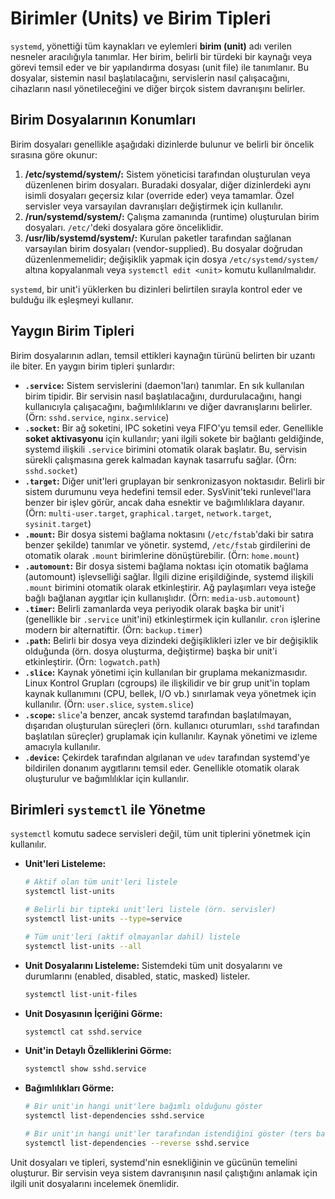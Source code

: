 # Birimler (Units) ve Birim Tipleri

`systemd`, yönettiği tüm kaynakları ve eylemleri **birim (unit)** adı verilen nesneler aracılığıyla tanımlar. Her birim, belirli bir türdeki bir kaynağı veya görevi temsil eder ve bir yapılandırma dosyası (unit file) ile tanımlanır. Bu dosyalar, sistemin nasıl başlatılacağını, servislerin nasıl çalışacağını, cihazların nasıl yönetileceğini ve diğer birçok sistem davranışını belirler.

## Birim Dosyalarının Konumları

Birim dosyaları genellikle aşağıdaki dizinlerde bulunur ve belirli bir öncelik sırasına göre okunur:

1.  **/etc/systemd/system/:** Sistem yöneticisi tarafından oluşturulan veya düzenlenen birim dosyaları. Buradaki dosyalar, diğer dizinlerdeki aynı isimli dosyaları geçersiz kılar (override eder) veya tamamlar. Özel servisler veya varsayılan davranışları değiştirmek için kullanılır.
2.  **/run/systemd/system/:** Çalışma zamanında (runtime) oluşturulan birim dosyaları. `/etc/`'deki dosyalara göre önceliklidir.
3.  **/usr/lib/systemd/system/:** Kurulan paketler tarafından sağlanan varsayılan birim dosyaları (vendor-supplied). Bu dosyalar doğrudan düzenlenmemelidir; değişiklik yapmak için dosya `/etc/systemd/system/` altına kopyalanmalı veya `systemctl edit <unit>` komutu kullanılmalıdır.

`systemd`, bir unit'i yüklerken bu dizinleri belirtilen sırayla kontrol eder ve bulduğu ilk eşleşmeyi kullanır.

## Yaygın Birim Tipleri

Birim dosyalarının adları, temsil ettikleri kaynağın türünü belirten bir uzantı ile biter. En yaygın birim tipleri şunlardır:

*   **`.service`:** Sistem servislerini (daemon'ları) tanımlar. En sık kullanılan birim tipidir. Bir servisin nasıl başlatılacağını, durdurulacağını, hangi kullanıcıyla çalışacağını, bağımlılıklarını ve diğer davranışlarını belirler. (Örn: `sshd.service`, `nginx.service`)
*   **`.socket`:** Bir ağ soketini, IPC soketini veya FIFO'yu temsil eder. Genellikle **soket aktivasyonu** için kullanılır; yani ilgili sokete bir bağlantı geldiğinde, systemd ilişkili `.service` birimini otomatik olarak başlatır. Bu, servisin sürekli çalışmasına gerek kalmadan kaynak tasarrufu sağlar. (Örn: `sshd.socket`)
*   **`.target`:** Diğer unit'leri gruplayan bir senkronizasyon noktasıdır. Belirli bir sistem durumunu veya hedefini temsil eder. SysVinit'teki runlevel'lara benzer bir işlev görür, ancak daha esnektir ve bağımlılıklara dayanır. (Örn: `multi-user.target`, `graphical.target`, `network.target`, `sysinit.target`)
*   **`.mount`:** Bir dosya sistemi bağlama noktasını (`/etc/fstab`'daki bir satıra benzer şekilde) tanımlar ve yönetir. systemd, `/etc/fstab` girdilerini de otomatik olarak `.mount` birimlerine dönüştürebilir. (Örn: `home.mount`)
*   **`.automount`:** Bir dosya sistemi bağlama noktası için otomatik bağlama (automount) işlevselliği sağlar. İlgili dizine erişildiğinde, systemd ilişkili `.mount` birimini otomatik olarak etkinleştirir. Ağ paylaşımları veya isteğe bağlı bağlanan aygıtlar için kullanışlıdır. (Örn: `media-usb.automount`)
*   **`.timer`:** Belirli zamanlarda veya periyodik olarak başka bir unit'i (genellikle bir `.service` unit'ini) etkinleştirmek için kullanılır. `cron` işlerine modern bir alternatiftir. (Örn: `backup.timer`)
*   **`.path`:** Belirli bir dosya veya dizindeki değişiklikleri izler ve bir değişiklik olduğunda (örn. dosya oluşturma, değiştirme) başka bir unit'i etkinleştirir. (Örn: `logwatch.path`)
*   **`.slice`:** Kaynak yönetimi için kullanılan bir gruplama mekanizmasıdır. Linux Kontrol Grupları (cgroups) ile ilişkilidir ve bir grup unit'in toplam kaynak kullanımını (CPU, bellek, I/O vb.) sınırlamak veya yönetmek için kullanılır. (Örn: `user.slice`, `system.slice`)
*   **`.scope`:** `slice`'a benzer, ancak systemd tarafından başlatılmayan, dışarıdan oluşturulan süreçleri (örn. kullanıcı oturumları, `sshd` tarafından başlatılan süreçler) gruplamak için kullanılır. Kaynak yönetimi ve izleme amacıyla kullanılır.
*   **`.device`:** Çekirdek tarafından algılanan ve `udev` tarafından systemd'ye bildirilen donanım aygıtlarını temsil eder. Genellikle otomatik olarak oluşturulur ve bağımlılıklar için kullanılır.

## Birimleri `systemctl` ile Yönetme

`systemctl` komutu sadece servisleri değil, tüm unit tiplerini yönetmek için kullanılır.

*   **Unit'leri Listeleme:**
    ```bash
    # Aktif olan tüm unit'leri listele
    systemctl list-units

    # Belirli bir tipteki unit'leri listele (örn. servisler)
    systemctl list-units --type=service

    # Tüm unit'leri (aktif olmayanlar dahil) listele
    systemctl list-units --all 
    ```
*   **Unit Dosyalarını Listeleme:**
    Sistemdeki tüm unit dosyalarını ve durumlarını (enabled, disabled, static, masked) listeler.
    ```bash
    systemctl list-unit-files
    ```
*   **Unit Dosyasının İçeriğini Görme:**
    ```bash
    systemctl cat sshd.service
    ```
*   **Unit'in Detaylı Özelliklerini Görme:**
    ```bash
    systemctl show sshd.service
    ```
*   **Bağımlılıkları Görme:**
    ```bash
    # Bir unit'in hangi unit'lere bağımlı olduğunu göster
    systemctl list-dependencies sshd.service

    # Bir unit'in hangi unit'ler tarafından istendiğini göster (ters bağımlılık)
    systemctl list-dependencies --reverse sshd.service 
    ```

Unit dosyaları ve tipleri, systemd'nin esnekliğinin ve gücünün temelini oluşturur. Bir servisin veya sistem davranışının nasıl çalıştığını anlamak için ilgili unit dosyalarını incelemek önemlidir.
